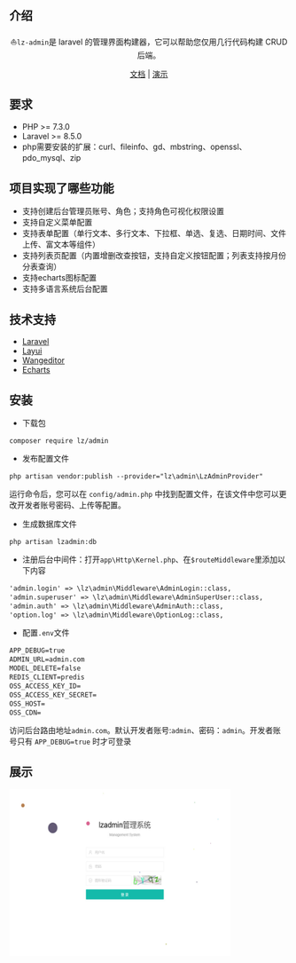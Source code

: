 介绍
------------
<p align="center">⛵<code>lz-admin</code>是 laravel 的管理界面构建器，它可以帮助您仅用几行代码构建 CRUD 后端。</p>
<p align="center">
<a href="https://laravel-admin.org/docs/zh">文档</a> |
<a href="https://demo.laravel-admin.org">演示</a>
</p>

要求
------------
 - PHP >= 7.3.0
 - Laravel >= 8.5.0
 - php需要安装的扩展：curl、fileinfo、gd、mbstring、openssl、pdo_mysql、zip
 
项目实现了哪些功能
------------

- 支持创建后台管理员账号、角色；支持角色可视化权限设置
- 支持自定义菜单配置
- 支持表单配置（单行文本、多行文本、下拉框、单选、复选、日期时间、文件上传、富文本等组件）
- 支持列表页配置（内置增删改查按钮，支持自定义按钮配置；列表支持按月份分表查询）
- 支持echarts图标配置
- 支持多语言系统后台配置

技术支持
------------

- [Laravel](https://learnku.com/docs/laravel/10.x)
- [Layui](https://layui.itze.cn/)
- [Wangeditor](https://www.wangeditor.com/)
- [Echarts](https://echarts.apache.org/examples/zh/index.html)

安装
------------

- 下载包
```
composer require lz/admin
```
- 发布配置文件
```
php artisan vendor:publish --provider="lz\admin\LzAdminProvider"
```
运行命令后，您可以在 `config/admin.php` 中找到配置文件，在该文件中您可以更改开发者账号密码、上传等配置。

- 生成数据库文件
```
php artisan lzadmin:db
```
- 注册后台中间件：打开`app\Http\Kernel.php`、在`$routeMiddleware`里添加以下内容
```
'admin.login' => \lz\admin\Middleware\AdminLogin::class,
'admin.superuser' => \lz\admin\Middleware\AdminSuperUser::class,
'admin.auth' => \lz\admin\Middleware\AdminAuth::class,
'option.log' => \lz\admin\Middleware\OptionLog::class,
```

- 配置`.env`文件
```
APP_DEBUG=true
ADMIN_URL=admin.com
MODEL_DELETE=false
REDIS_CLIENT=predis
OSS_ACCESS_KEY_ID=
OSS_ACCESS_KEY_SECRET=
OSS_HOST=
OSS_CDN= 
```
访问后台路由地址`admin.com`。默认开发者账号:`admin`、密码：`admin`。开发者账号只有 `APP_DEBUG=true` 时才可登录      

展示
------------
<img src="https://raw.githubusercontent.com/markone496/lz-admin/refs/heads/master/src/images/login.jpg" alt="示例图片" width="400" height="300">




